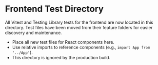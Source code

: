 # Frontend Test Directory

All Vitest and Testing Library tests for the frontend are now located in this directory. Test files
have been moved from their feature folders for easier discovery and maintenance.

- Place all new test files for React components here.
- Use relative imports to reference components (e.g., `import App from '../App'`).
- This directory is ignored by the production build.
